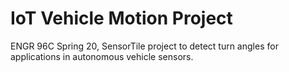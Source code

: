 # IoT Vehicle Motion Project
ENGR 96C Spring 20, SensorTile project to detect turn angles for applications in autonomous vehicle sensors. 
